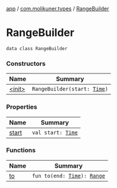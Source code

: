 [app](../../index.md) / [com.molikuner.types](../index.md) / [RangeBuilder](./index.md)

# RangeBuilder

`data class RangeBuilder`

### Constructors

| Name | Summary |
|---|---|
| [&lt;init&gt;](-init-.md) | `RangeBuilder(start: `[`Time`](../-time/index.md)`)` |

### Properties

| Name | Summary |
|---|---|
| [start](start.md) | `val start: `[`Time`](../-time/index.md) |

### Functions

| Name | Summary |
|---|---|
| [to](to.md) | `fun to(end: `[`Time`](../-time/index.md)`): `[`Range`](../-range/index.md) |
